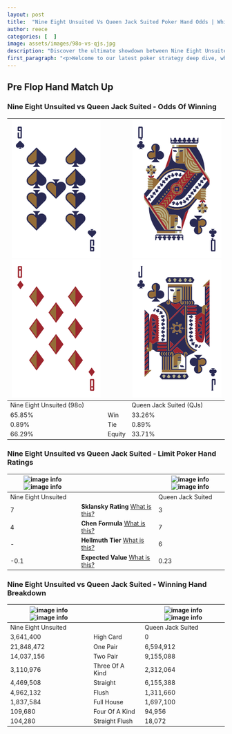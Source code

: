```yaml
---
layout: post
title:  "Nine Eight Unsuited Vs Queen Jack Suited Poker Hand Odds | Which Is The Better Hand In Poker? A Complete Guide"
author: reece
categories: [  ]
image: assets/images/98o-vs-qjs.jpg
description: "Discover the ultimate showdown between Nine Eight Unsuited and Queen Jack Suited in poker! Uncover the odds, strategies, and scenarios where one hand triumphs over the other. Get ready to up your poker game with this thrilling analysis."
first_paragraph: "<p>Welcome to our latest poker strategy deep dive, where we're pitting two distinct hands against each other in a high-stakes showdown: Nine Eight Unsuited vs Queen Jack Suited.</p><p>In the dynamic world of poker, every decision counts, and knowing which hand holds the upper hand is key to your success at the table.</p><p>In this article, we'll dissect these two hands, explore the scenarios where one dominates the other, and equip you with the knowledge to make strategic choices that can tip the odds in your favor.</p><p>Get ready to unravel the intriguing dynamics of these poker hands and elevate your game to new heights.</p>"
---
```




[comment]: # (sp0)

## Pre Flop Hand Match Up

<div class="table hand-ratings" markdown="1"> 



### Nine Eight Unsuited vs Queen Jack Suited - Odds Of Winning


    
| ![image info](assets/images/hand1/9.png) ![image info](assets/images/hand1/8o.png) |  | ![image info](assets/images/hand2/q.png) ![image info](assets/images/hand2/j.png) |
| -------- | -------- | -------- |
| Nine Eight Unsuited (98o) |  | Queen Jack Suited (QJs) |
| 65.85% | Win | 33.26% |
| 0.89% | Tie | 0.89% |
| 66.29% | Equity | 33.71% |




[comment]: # (sp1)



### Nine Eight Unsuited vs Queen Jack Suited - Limit Poker Hand Ratings


    
| ![image info](https://www.riverpairs.com/assets/images/hand1/9.png) ![image info](https://www.riverpairs.com/assets/images/hand1/8o.png) |  | ![image info](https://www.riverpairs.com/assets/images/hand2/q.png) ![image info](https://www.riverpairs.com/assets/images/hand2/j.png) |
| -------- | -------- | -------- |
| Nine Eight Unsuited |  | Queen Jack Suited |
| 7 | **Sklansky Rating** [What is this?](/sklansky-rating-explained) | 3 |
| 4 | **Chen Formula** [What is this?](/chen-formula-explained) | 7 |
| - | **Hellmuth Tier** [What is this?](/Hellmuth-tier-explained) | 6 |
| -0.1 | **Expected Value** [What is this?](/expected-value-explained) | 0.23 |




[comment]: # (sp2)



### Nine Eight Unsuited vs Queen Jack Suited - Winning Hand Breakdown


    
| ![image info](https://www.riverpairs.com/assets/images/hand1/9.png) ![image info](https://www.riverpairs.com/assets/images/hand1/8o.png) |  | ![image info](https://www.riverpairs.com/assets/images/hand2/q.png) ![image info](https://www.riverpairs.com/assets/images/hand2/j.png) |
| -------- | -------- | -------- |
| Nine Eight Unsuited |  | Queen Jack Suited |
| 3,641,400 | High Card | 0 |
| 21,848,472 | One Pair | 6,594,912 |
| 14,037,156 | Two Pair | 9,155,088 |
| 3,110,976 | Three Of A Kind | 2,312,064 |
| 4,469,508 | Straight | 6,155,388 |
| 4,962,132 | Flush | 1,311,660 |
| 1,837,584 | Full House | 1,697,100 |
| 109,680 | Four Of A Kind | 94,956 |
| 104,280 | Straight Flush | 18,072 |




[comment]: # (sp3)



</div>

[comment]: # (sp4)



[comment]: # (sp5)

